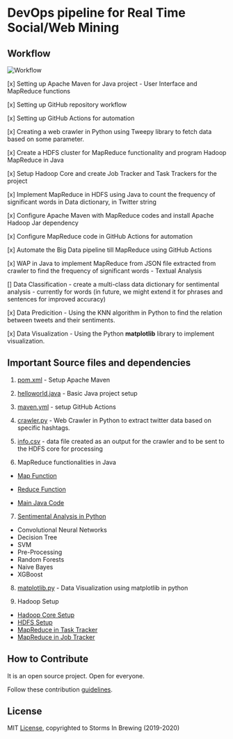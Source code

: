 # DevOps pipeline for Real Time Social/Web Mining

## Workflow 

![Workflow](img/Workflow.png)

[x] Setting up Apache Maven for Java project - User Interface and MapReduce functions

[x] Setting up GitHub repository workflow

[x] Setting up GitHub Actions for automation

[x] Creating a web crawler in Python using Tweepy library to fetch data based on some parameter.

[x] Create a HDFS cluster for MapReduce functionality and program Hadoop MapReduce in Java

[x] Setup Hadoop Core and create Job Tracker and Task Trackers for the project

[x] Implement MapReduce in HDFS using Java to count the frequency of significant words in Data dictionary, in Twitter string

[x] Configure Apache Maven with MapReduce codes and install Apache Hadoop Jar dependency

[x] Configure MapReduce code in GitHub Actions for automation

[x] Automate the Big Data pipeline till MapReduce using GitHub Actions

[x] WAP in Java to implement MapReduce from JSON file extracted from crawler to find the frequency of significant words - Textual Analysis

[] Data Classification - create a multi-class data dictionary for sentimental analysis - currently for words (in future, we might extend it for phrases and sentences for improved accuracy)

[x] Data Predicition - Using the KNN algorithm in Python to find the relation between tweets and their sentiments.

[x] Data Visualization - Using the Python **matplotlib** library to implement visualization.

## Important Source files and dependencies

1. [pom.xml](pom.xml) - Setup Apache Maven

2. [helloworld.java](src/main/java/pkg/HelloWorld.java) - Basic Java project setup

3. [maven.yml](.github/workflows/maven.yml) - setup GitHub Actions

4. [crawler.py](src/crawler/Crawl.py) - Web Crawler in Python to extract twitter data based on specific hashtags.

5. [info.csv](src/crawler/info.csv) - data file created as an output for the crawler and to be sent to the HDFS core for processing

6. MapReduce functionalities in Java

* [Map Function](src/main/java/pkg/Map.java)
  
* [Reduce Function](src/main/java/pkg/Reduce.java)
  
* [Main Java Code](src/main/java/pkg/WordCountDriver.java)
  
7. [Sentimental Analysis in Python](src/sentimental_analysis)

* Convolutional Neural Networks
* Decision Tree
* SVM
* Pre-Processing
* Random Forests
* Naive Bayes
* XGBoost

8. [matplotlib.py](src/visualization/matplotlib.py) - Data Visualization using matplotlib in python

9. Hadoop Setup

* [Hadoop Core Setup](hdfs_setup/core-site.xml)
* [HDFS Setup](hdfs_setup/hdfs-site.xml)
* [MapReduce in Task Tracker](hdfs_setup/TaskTracker_MapReduce.xml)
* [MapReduce in Job Tracker](hdfs_setup/JobTracker_MapReduce.xml)

## How to Contribute

It is an open source project. Open for everyone.

Follow these contribution [guidelines](CONTRIBUTING.md).

## License

MIT [License](LICENSE), copyrighted to Storms In Brewing (2019-2020) 
